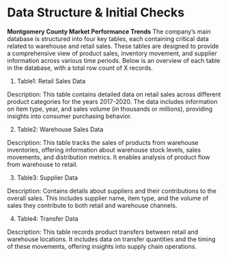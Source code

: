 # Data Structure & Initial Checks
**Montgomery County Market Performance Trends**
The company’s main database is structured into four key tables, each containing critical data related to warehouse and retail sales. These tables are designed to provide a comprehensive view of product sales, inventory movement, and supplier information across various time periods. Below is an overview of each table in the database, with a total row count of X records.

1. Table1: Retail Sales Data

Description: This table contains detailed data on retail sales across different product categories for the years 2017-2020. The data includes information on item type, year, and sales volume (in thousands or millions), providing insights into consumer purchasing behavior.

2. Table2: Warehouse Sales Data

Description: This table tracks the sales of products from warehouse inventories, offering information about warehouse stock levels, sales movements, and distribution metrics. It enables analysis of product flow from warehouse to retail.

3. Table3: Supplier Data

Description: Contains details about suppliers and their contributions to the overall sales. This includes supplier name, item type, and the volume of sales they contribute to both retail and warehouse channels.

4. Table4: Transfer Data

Description: This table records product transfers between retail and warehouse locations. It includes data on transfer quantities and the timing of these movements, offering insights into supply chain operations.
